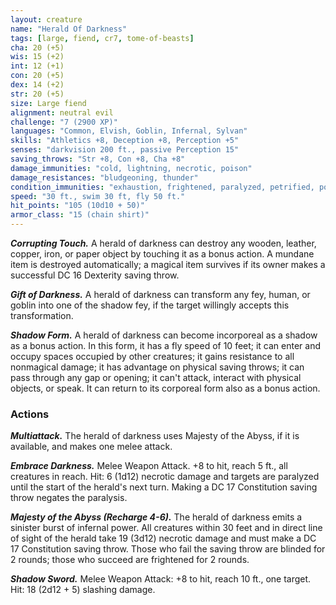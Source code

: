```yaml
---
layout: creature
name: "Herald Of Darkness"
tags: [large, fiend, cr7, tome-of-beasts]
cha: 20 (+5)
wis: 15 (+2)
int: 12 (+1)
con: 20 (+5)
dex: 14 (+2)
str: 20 (+5)
size: Large fiend
alignment: neutral evil
challenge: "7 (2900 XP)"
languages: "Common, Elvish, Goblin, Infernal, Sylvan"
skills: "Athletics +8, Deception +8, Perception +5"
senses: "darkvision 200 ft., passive Perception 15"
saving_throws: "Str +8, Con +8, Cha +8"
damage_immunities: "cold, lightning, necrotic, poison"
damage_resistances: "bludgeoning, thunder"
condition_immunities: "exhaustion, frightened, paralyzed, petrified, poisoned"
speed: "30 ft., swim 30 ft, fly 50 ft."
hit_points: "105 (10d10 + 50)"
armor_class: "15 (chain shirt)"
---
```


***Corrupting Touch.*** A herald of darkness can destroy any wooden, leather, copper, iron, or paper object by touching it as a bonus action. A mundane item is destroyed automatically; a magical item survives if its owner makes a successful DC 16 Dexterity saving throw.

***Gift of Darkness.*** A herald of darkness can transform any fey, human, or goblin into one of the shadow fey, if the target willingly accepts this transformation.

***Shadow Form.*** A herald of darkness can become incorporeal as a shadow as a bonus action. In this form, it has a fly speed of 10 feet; it can enter and occupy spaces occupied by other creatures; it gains resistance to all nonmagical damage; it has advantage on physical saving throws; it can pass through any gap or opening; it can't attack, interact with physical objects, or speak. It can return to its corporeal form also as a bonus action.

### Actions

***Multiattack.*** The herald of darkness uses Majesty of the Abyss, if it is available, and makes one melee attack.

***Embrace Darkness.*** Melee Weapon Attack. +8 to hit, reach 5 ft., all creatures in reach. Hit: 6 (1d12) necrotic damage and targets are paralyzed until the start of the herald's next turn. Making a DC 17 Constitution saving throw negates the paralysis.

***Majesty of the Abyss (Recharge 4-6).*** The herald of darkness emits a sinister burst of infernal power. All creatures within 30 feet and in direct line of sight of the herald take 19 (3d12) necrotic damage and must make a DC 17 Constitution saving throw. Those who fail the saving throw are blinded for 2 rounds; those who succeed are frightened for 2 rounds.

***Shadow Sword.*** Melee Weapon Attack: +8 to hit, reach 10 ft., one target. Hit: 18 (2d12 + 5) slashing damage.

